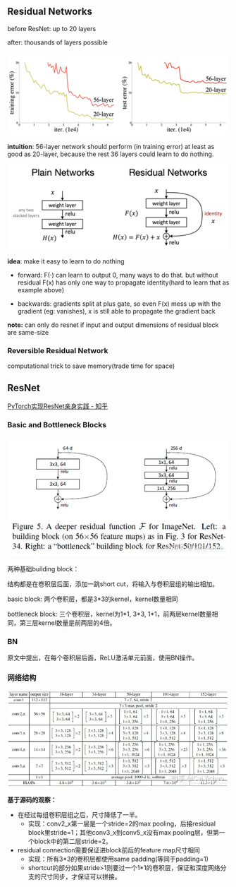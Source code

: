 ## Residual Networks

before ResNet: up to 20 layers

after: thousands of layers possible

<img src="ResNet.assets/Screen Shot 2022-08-21 at 4.02.46 PM.png" alt="Screen Shot 2022-08-21 at 4.02.46 PM" style="zoom:50%;" />

**intuition**: 56-layer network should perform (in training error) at least  as good as 20-layer, because the rest 36 layers could learn to do nothing.

<img src="ResNet.assets/Screen Shot 2022-08-21 at 4.04.48 PM.png" alt="Screen Shot 2022-08-21 at 4.04.48 PM" style="zoom:50%;" />

**idea**: make it easy to learn to do nothing 

- forward: F(·) can learn to output 0, many ways to do that. but without residual F(x) has only one way to propagate identity(hard to learn that as example above)

- backwards: gradients split at plus gate, so even F(x) mess up with the gradient (eg: vanishes), x is still able to propagate the gradient back

**note:** can only do resnet if input and output dimensions of residual block are same-size

### Reversible Residual Network

computational trick to save memory(trade time for space)

## ResNet

 [PyTorch实现ResNet亲身实践 - 知乎](https://zhuanlan.zhihu.com/p/263526658) 

### Basic and Bottleneck Blocks

![img](ResNet.assets/v2-568d8868c344a35ad6915f776c7484d7_1440w.webp)

两种基础building block：

结构都是在卷积层后面，添加一跳short cut，将输入与卷积层组的输出相加。

basic block: 两个卷积层，都是3*3的kernel，kernel数量相同

bottleneck block: 三个卷积层，kernel为1\*1, 3\*3, 1\*1，前两层kernel数量相同，第三层kernel数量是前两层的4倍。

### BN

原文中提出，在每个卷积层后面，ReLU激活单元前面，使用BN操作。

### 网络结构

![img](ResNet.assets/v2-d249dc6bbd7057bfa78da72b19dbb82b_1440w.webp)

**基于源码的观察：**

- 在经过每组卷积层组之后，尺寸降低了一半。
  - 实现：conv2_x第一层是一个stride=2的max pooling，后接residual block里stride=1；其他conv3_x到conv5_x没有max pooling层，但第一个block中的第二层stride=2。
- residual connection需要保证进block前后的feature map尺寸相同
  - 实现：所有3*3的卷积层都使用same padding(等同于padding=1)
  - shortcut的部分如果stride>1则要过一个1\*1的卷积层，保证和深度网络分支的尺寸同步，才保证可以拼接。


